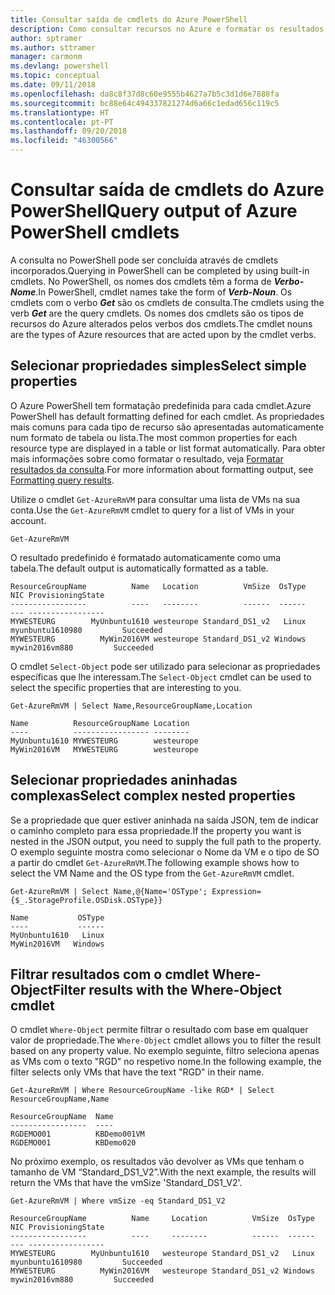 ```yaml
---
title: Consultar saída de cmdlets do Azure PowerShell
description: Como consultar recursos no Azure e formatar os resultados.
author: sptramer
ms.author: sttramer
manager: carmonm
ms.devlang: powershell
ms.topic: conceptual
ms.date: 09/11/2018
ms.openlocfilehash: da8c8f37d8c60e9555b4627a7b5c3d1d6e7888fa
ms.sourcegitcommit: bc88e64c494337821274d6a66c1edad656c119c5
ms.translationtype: HT
ms.contentlocale: pt-PT
ms.lasthandoff: 09/20/2018
ms.locfileid: "46300566"
---
```

# <a name="query-output-of-azure-powershell-cmdlets"></a><span data-ttu-id="7c3a2-103">Consultar saída de cmdlets do Azure PowerShell</span><span class="sxs-lookup"><span data-stu-id="7c3a2-103">Query output of Azure PowerShell cmdlets</span></span>

<span data-ttu-id="7c3a2-104">A consulta no PowerShell pode ser concluída através de cmdlets incorporados.</span><span class="sxs-lookup"><span data-stu-id="7c3a2-104">Querying in PowerShell can be completed by using built-in cmdlets.</span></span> <span data-ttu-id="7c3a2-105">No PowerShell, os nomes dos cmdlets têm a forma de  **_Verbo-Nome_**.</span><span class="sxs-lookup"><span data-stu-id="7c3a2-105">In PowerShell, cmdlet names take the form of **_Verb-Noun_**.</span></span> <span data-ttu-id="7c3a2-106">Os cmdlets com o verbo **_Get_** são os cmdlets de consulta.</span><span class="sxs-lookup"><span data-stu-id="7c3a2-106">The cmdlets using the verb **_Get_** are the query cmdlets.</span></span> <span data-ttu-id="7c3a2-107">Os nomes dos cmdlets são os tipos de recursos do Azure alterados pelos verbos dos cmdlets.</span><span class="sxs-lookup"><span data-stu-id="7c3a2-107">The cmdlet nouns are the types of Azure resources that are acted upon by the cmdlet verbs.</span></span>

## <a name="select-simple-properties"></a><span data-ttu-id="7c3a2-108">Selecionar propriedades simples</span><span class="sxs-lookup"><span data-stu-id="7c3a2-108">Select simple properties</span></span>

<span data-ttu-id="7c3a2-109">O Azure PowerShell tem formatação predefinida para cada cmdlet.</span><span class="sxs-lookup"><span data-stu-id="7c3a2-109">Azure PowerShell has default formatting defined for each cmdlet.</span></span> <span data-ttu-id="7c3a2-110">As propriedades mais comuns para cada tipo de recurso são apresentadas automaticamente num formato de tabela ou lista.</span><span class="sxs-lookup"><span data-stu-id="7c3a2-110">The most common properties for each resource type are displayed in a table or list format automatically.</span></span> <span data-ttu-id="7c3a2-111">Para obter mais informações sobre como formatar o resultado, veja [Formatar resultados da consulta](formatting-output.md).</span><span class="sxs-lookup"><span data-stu-id="7c3a2-111">For more information about formatting output, see [Formatting query results](formatting-output.md).</span></span>

<span data-ttu-id="7c3a2-112">Utilize o cmdlet `Get-AzureRmVM` para consultar uma lista de VMs na sua conta.</span><span class="sxs-lookup"><span data-stu-id="7c3a2-112">Use the `Get-AzureRmVM` cmdlet to query for a list of VMs in your account.</span></span>

```azurepowershell-interactive
Get-AzureRmVM
```

<span data-ttu-id="7c3a2-113">O resultado predefinido é formatado automaticamente como uma tabela.</span><span class="sxs-lookup"><span data-stu-id="7c3a2-113">The default output is automatically formatted as a table.</span></span>

```output
ResourceGroupName          Name   Location          VmSize  OsType              NIC ProvisioningState
-----------------          ----   --------          ------  ------              --- -----------------
MYWESTEURG        MyUnbuntu1610 westeurope Standard_DS1_v2   Linux myunbuntu1610980         Succeeded
MYWESTEURG          MyWin2016VM westeurope Standard_DS1_v2 Windows   mywin2016vm880         Succeeded
```

<span data-ttu-id="7c3a2-114">O cmdlet `Select-Object` pode ser utilizado para selecionar as propriedades específicas que lhe interessam.</span><span class="sxs-lookup"><span data-stu-id="7c3a2-114">The `Select-Object` cmdlet can be used to select the specific properties that are interesting to you.</span></span>

```azurepowershell-interactive
Get-AzureRmVM | Select Name,ResourceGroupName,Location
```

```output
Name          ResourceGroupName Location
----          ----------------- --------
MyUnbuntu1610 MYWESTEURG        westeurope
MyWin2016VM   MYWESTEURG        westeurope
```

## <a name="select-complex-nested-properties"></a><span data-ttu-id="7c3a2-115">Selecionar propriedades aninhadas complexas</span><span class="sxs-lookup"><span data-stu-id="7c3a2-115">Select complex nested properties</span></span>

<span data-ttu-id="7c3a2-116">Se a propriedade que quer estiver aninhada na saída JSON, tem de indicar o caminho completo para essa propriedade.</span><span class="sxs-lookup"><span data-stu-id="7c3a2-116">If the property you want is nested in the JSON output, you need to supply the full path to the property.</span></span> <span data-ttu-id="7c3a2-117">O exemplo seguinte mostra como selecionar o Nome da VM e o tipo de SO a partir do cmdlet `Get-AzureRmVM`.</span><span class="sxs-lookup"><span data-stu-id="7c3a2-117">The following example shows how to select the VM Name and the OS type from the `Get-AzureRmVM` cmdlet.</span></span>

```azurepowershell-interactive
Get-AzureRmVM | Select Name,@{Name='OSType'; Expression={$_.StorageProfile.OSDisk.OSType}}
```

```output
Name           OSType
----           ------
MyUnbuntu1610   Linux
MyWin2016VM   Windows
```

## <a name="filter-results-with-the-where-object-cmdlet"></a><span data-ttu-id="7c3a2-118">Filtrar resultados com o cmdlet Where-Object</span><span class="sxs-lookup"><span data-stu-id="7c3a2-118">Filter results with the Where-Object cmdlet</span></span>

<span data-ttu-id="7c3a2-119">O cmdlet `Where-Object` permite filtrar o resultado com base em qualquer valor de propriedade.</span><span class="sxs-lookup"><span data-stu-id="7c3a2-119">The `Where-Object` cmdlet allows you to filter the result based on any property value.</span></span> <span data-ttu-id="7c3a2-120">No exemplo seguinte, filtro seleciona apenas as VMs com o texto "RGD" no respetivo nome.</span><span class="sxs-lookup"><span data-stu-id="7c3a2-120">In the following example, the filter selects only VMs that have the text "RGD" in their name.</span></span>

```azurepowershell-interactive
Get-AzureRmVM | Where ResourceGroupName -like RGD* | Select ResourceGroupName,Name
```

```output
ResourceGroupName  Name
-----------------  ----
RGDEMO001          KBDemo001VM
RGDEMO001          KBDemo020
```

<span data-ttu-id="7c3a2-121">No próximo exemplo, os resultados vão devolver as VMs que tenham o tamanho de VM “Standard_DS1_V2”.</span><span class="sxs-lookup"><span data-stu-id="7c3a2-121">With the next example, the results will return the VMs that have the vmSize 'Standard_DS1_V2'.</span></span>

```azurepowershell-interactive
Get-AzureRmVM | Where vmSize -eq Standard_DS1_V2
```

```output
ResourceGroupName          Name     Location          VmSize  OsType              NIC ProvisioningState
-----------------          ----     --------          ------  ------              --- -----------------
MYWESTEURG        MyUnbuntu1610   westeurope Standard_DS1_v2   Linux myunbuntu1610980         Succeeded
MYWESTEURG          MyWin2016VM   westeurope Standard_DS1_v2 Windows   mywin2016vm880         Succeeded
```